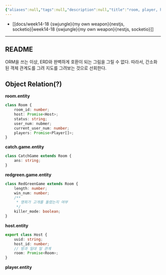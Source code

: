 ```yaml
---
{"aliases":null,"tags":null,"description":null,"title":"room, player, host ER {swjungle} {my own weapon}","created":"2023-11-30T15:14:41","updated":"2023-11-30T17:13:49","dg-publish":true,"permalink":"/docs/room, player, host ER {swjungle} {my own weapon}/","dgPassFrontmatter":true}
---
```


- [[docs/week14-18 {swjungle}{my own weapon}{nestjs, socketio}\|week14-18 {swjungle}{my own weapon}{nestjs, socketio}]]
___

## README

ORM을 쓰는 이상, ERD와 완벽하게 호환이 되는 그림을 그릴 수 없다. 따라서, 간소화된 객체 관계도를 그려 지도를 그려보는 것으로 선회한다.

## Object Relation(?)

**room.entity**

```ts
class Room {
	room_id: number;
	host: Promise<Host>;
	status: string;
	user_num: nubmer;
	current_user_num: number;
	players: Promise<Player[]>;
}
```

**catch.game.entity**

```ts
class CatchGame extends Room {
    ans: string;
}
```

**redgreen.game.entity**

```ts
class RedGreenGame extends Room {
    length: number;
    win_num: number;
    /**
     * 영희가 고개를 돌렸는지 여부
     */
    killer_mode: boolean;
}

```

**host.entity**

```ts
export class Host {
    uuid: string;
    host_id: number;
    // 방과 일대 일 관계
    room: Promise<Room>;
}
```

**player.entity**
